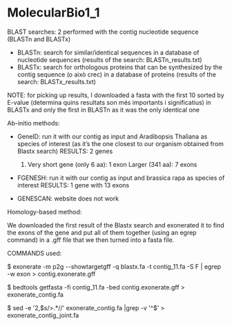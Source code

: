 # MolecularBio1_1
BLAST searches: 2 performed with the contig nucleotide sequence (BLASTn and BLASTx)
- BLASTn: search for similar/identical sequences in a database of nucleotide sequences (results of the search: BLASTn_results.txt)
- BLASTx: search for orthologous proteins that can be synthesized by the contig sequence (o això crec) in a database of proteins (results of the search: BLASTx_results.txt)

NOTE: for picking up results, I downloaded a fasta with the first 10 sorted by E-value (determina quins resultats son més importants i significatius) in BLASTx and only the first in BLASTn as it was the only identical one

Ab-initio methods:

- GeneID: run it with our contig as input and Aradibopsis Thaliana as species of interest (as it’s the one closest to our organism obtained from Blastx search)
   RESULTS: 2 genes
   1. Very short gene (only 6 aa): 1 exon
      Larger (341 aa): 7 exons

- FGENESH: run it with our contig as input and brassica rapa as species of interest
   RESULTS: 1 gene with 13 exons

- GENESCAN: website does not work

Homology-based method:

We downloaded the first result of the Blastx search and exonerated it to find the exons of the gene and put all of them together (using an egrep command) in a .gff file that we then turned into a fasta file. 

COMMANDS used:

$ exonerate -m p2g --showtargetgff -q blastx.fa -t contig_11.fa -S F | egrep -w exon > contig.exonerate.gff

$ bedtools getfasta -fi contig_11.fa -bed contig.exonerate.gff > exonerate_contig.fa

$ sed -e '2,$s/>.*//' exonerate_contig.fa |grep -v '^$' > exonerate_contig_joint.fa

